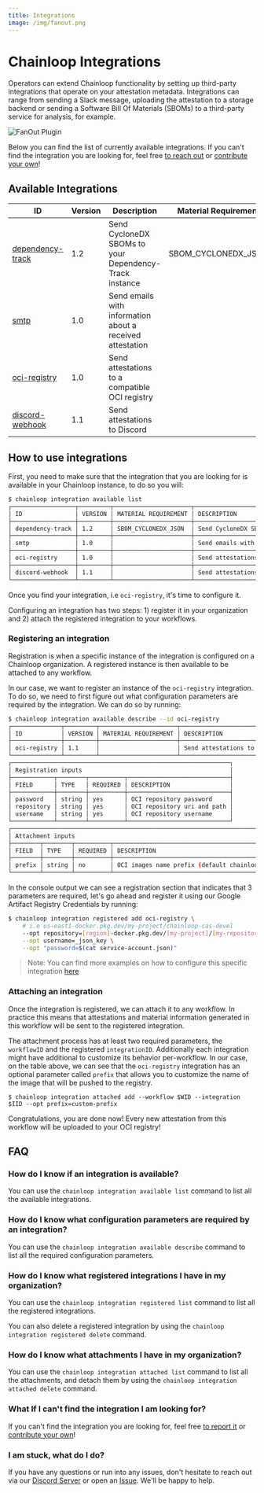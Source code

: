 ```yaml
---
title: Integrations
image: /img/fanout.png
---
```


# Chainloop Integrations

Operators can extend Chainloop functionality by setting up third-party integrations that operate on your attestation metadata. Integrations can range from sending a Slack message, uploading the attestation to a storage backend or sending a Software Bill Of Materials (SBOMs) to a third-party service for analysis, for example.

![FanOut Plugin](/img/fanout.png)

Below you can find the list of currently available integrations. If you can't find the integration you are looking for, feel free [to reach out](https://github.com/chainloop-dev/chainloop/issues) or [contribute your own](https://github.com/chainloop-dev/chainloop/blob/main/app/controlplane/plugins/README.md)!

## Available Integrations

| ID | Version | Description | Material Requirement |
| --- | --- | --- | --- |
| [dependency-track](https://github.com/chainloop-dev/chainloop/blob/main/app/controlplane/plugins/core/dependency-track/v1/README.md) | 1.2 | Send CycloneDX SBOMs to your Dependency-Track instance | SBOM_CYCLONEDX_JSON |
| [smtp](https://github.com/chainloop-dev/chainloop/blob/main/app/controlplane/plugins/core/smtp/v1/README.md) | 1.0 | Send emails with information about a received attestation |  |
| [oci-registry](https://github.com/chainloop-dev/chainloop/blob/main/app/controlplane/plugins/core/oci-registry/v1/README.md) | 1.0 | Send attestations to a compatible OCI registry |  |
| [discord-webhook](https://github.com/chainloop-dev/chainloop/blob/main/app/controlplane/plugins/core/discord-webhook/v1/README.md) | 1.1 | Send attestations to Discord |  |

## How to use integrations

First, you need to make sure that the integration that you are looking for is available in your Chainloop instance, to do so you will:

```sh
$ chainloop integration available list
┌──────────────────┬─────────┬──────────────────────┬───────────────────────────────────────────────────────────┐
│ ID               │ VERSION │ MATERIAL REQUIREMENT │ DESCRIPTION                                               │
├──────────────────┼─────────┼──────────────────────┼───────────────────────────────────────────────────────────┤
│ dependency-track │ 1.2     │ SBOM_CYCLONEDX_JSON  │ Send CycloneDX SBOMs to your Dependency-Track instance    │
├──────────────────┼─────────┼──────────────────────┼───────────────────────────────────────────────────────────┤
│ smtp             │ 1.0     │                      │ Send emails with information about a received attestation │
├──────────────────┼─────────┼──────────────────────┼───────────────────────────────────────────────────────────┤
│ oci-registry     │ 1.0     │                      │ Send attestations to a compatible OCI registry            │
├──────────────────┼─────────┼──────────────────────┼───────────────────────────────────────────────────────────┤
│ discord-webhook  │ 1.1     │                      │ Send attestations to Discord                              │
└──────────────────┴─────────┴──────────────────────┴───────────────────────────────────────────────────────────┘
```

Once you find your integration, i.e `oci-registry`, it's time to configure it.

Configuring an integration has two steps: 1) register it in your organization and 2) attach the registered integration to your workflows.

### Registering an integration

Registration is when a specific instance of the integration is configured on a Chainloop organization. A registered instance is then available to be attached to any workflow.

In our case, we want to register an instance of the `oci-registry` integration. To do so, we need to first figure out what configuration parameters are required by the integration. We can do so by running:

```sh
$ chainloop integration available describe --id oci-registry
┌──────────────┬─────────┬──────────────────────┬────────────────────────────────────────────────┐
│ ID           │ VERSION │ MATERIAL REQUIREMENT │ DESCRIPTION                                    │
├──────────────┼─────────┼──────────────────────┼────────────────────────────────────────────────┤
│ oci-registry │ 1.1     │                      │ Send attestations to a compatible OCI registry │
└──────────────┴─────────┴──────────────────────┴────────────────────────────────────────────────┘
┌──────────────────────────────────────────────────────────────┐
│ Registration inputs                                          │
├────────────┬────────┬──────────┬─────────────────────────────┤
│ FIELD      │ TYPE   │ REQUIRED │ DESCRIPTION                 │
├────────────┼────────┼──────────┼─────────────────────────────┤
│ password   │ string │ yes      │ OCI repository password     │
│ repository │ string │ yes      │ OCI repository uri and path │
│ username   │ string │ yes      │ OCI repository username     │
└────────────┴────────┴──────────┴─────────────────────────────┘
┌─────────────────────────────────────────────────────────────────────────┐
│ Attachment inputs                                                       │
├────────┬────────┬──────────┬────────────────────────────────────────────┤
│ FIELD  │ TYPE   │ REQUIRED │ DESCRIPTION                                │
├────────┼────────┼──────────┼────────────────────────────────────────────┤
│ prefix │ string │ no       │ OCI images name prefix (default chainloop) │
└────────┴────────┴──────────┴────────────────────────────────────────────┘
```

In the console output we can see a registration section that indicates that 3 parameters are required, let's go ahead and register it using our Google Artifact Registry Credentials by running:

```sh
$ chainloop integration registered add oci-registry \
    # i.e us-east1-docker.pkg.dev/my-project/chainloop-cas-devel
    --opt repository=[region]-docker.pkg.dev/[my-project]/[my-repository] \
    --opt username=_json_key \
    --opt "password=$(cat service-account.json)"
```

> Note: You can find more examples on how to configure this specific integration [here](https://github.com/chainloop-dev/chainloop/tree/main/app/controlplane/plugins/core/oci-registry/v1)

### Attaching an integration

Once the integration is registered, we can attach it to any workflow. In practice this means that attestations and material information generated in this workflow will be sent to the registered integration.

The attachment process has at least two required parameters, the `workflowID` and the registered `integrationID`. Additionally each integration might have additional to customize its behavior per-workflow. In our case, on the table above, we can see that the `oci-registry` integration has an optional parameter called `prefix` that allows you to customize the name of the image that will be pushed to the registry. 

```console 
$ chainloop integration attached add --workflow $WID --integration $IID --opt prefix=custom-prefix
```

Congratulations, you are done now! Every new attestation from this workflow will be uploaded to your OCI registry!

## FAQ

### How do I know if an integration is available?

You can use the `chainloop integration available list` command to list all the available integrations.

### How do I know what configuration parameters are required by an integration?

You can use the `chainloop integration available describe` command to list all the required configuration parameters.

### How do I know what registered integrations I have in my organization?

You can use the `chainloop integration registered list` command to list all the registered integrations.

You can also delete a registered integration by using the `chainloop integration registered delete` command.

### How do I know what attachments I have in my organization?

You can use the `chainloop integration attached list` command to list all the attachments, and detach them by using the `chainloop integration attached delete` command.

### What If I can't find the integration I am looking for?

If you can't find the integration you are looking for, feel free [to report it](https://github.com/chainloop-dev/chainloop/issues) or [contribute your own](https://github.com/chainloop-dev/chainloop/blob/main/app/controlplane/plugins/README.md)!

### I am stuck, what do I do?

If you have any questions or run into any issues, don't hesitate to reach out via our [Discord Server](https://discord.gg/f7atkaZact) or open an [Issue](https://github.com/chainloop-dev/chainloop/issues/new). We'll be happy to help.